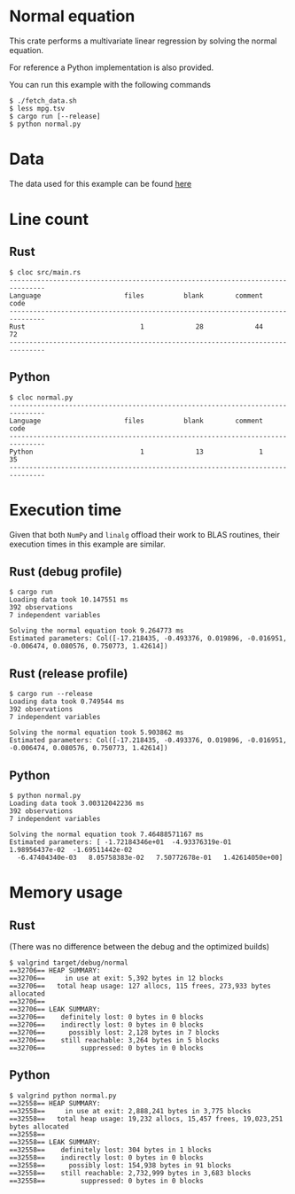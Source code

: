 # Normal equation

This crate performs a multivariate linear regression by solving the normal equation.

For reference a Python implementation is also provided.

You can run this example with the following commands

```
$ ./fetch_data.sh
$ less mpg.tsv
$ cargo run [--release]
$ python normal.py
```

# Data

The data used for this example can be found [here]

[here]: https://archive.ics.uci.edu/ml/datasets/Auto+MPG

# Line count

## Rust

```
$ cloc src/main.rs
-------------------------------------------------------------------------------
Language                     files          blank        comment           code
-------------------------------------------------------------------------------
Rust                             1             28             44             72
-------------------------------------------------------------------------------
```

## Python

```
$ cloc normal.py
-------------------------------------------------------------------------------
Language                     files          blank        comment           code
-------------------------------------------------------------------------------
Python                           1             13              1             35
-------------------------------------------------------------------------------
```

# Execution time

Given that both `NumPy` and `linalg` offload their work to BLAS routines, their execution times in
this example are similar.

## Rust (debug profile)

```
$ cargo run
Loading data took 10.147551 ms
392 observations
7 independent variables

Solving the normal equation took 9.264773 ms
Estimated parameters: Col([-17.218435, -0.493376, 0.019896, -0.016951, -0.006474, 0.080576, 0.750773, 1.42614])
```

## Rust (release profile)

```
$ cargo run --release
Loading data took 0.749544 ms
392 observations
7 independent variables

Solving the normal equation took 5.903862 ms
Estimated parameters: Col([-17.218435, -0.493376, 0.019896, -0.016951, -0.006474, 0.080576, 0.750773, 1.42614])
```

## Python

```
$ python normal.py
Loading data took 3.00312042236 ms
392 observations
7 independent variables

Solving the normal equation took 7.46488571167 ms
Estimated parameters: [ -1.72184346e+01  -4.93376319e-01   1.98956437e-02  -1.69511442e-02
  -6.47404340e-03   8.05758383e-02   7.50772678e-01   1.42614050e+00]
```

# Memory usage

## Rust

(There was no difference between the debug and the optimized builds)

```
$ valgrind target/debug/normal
==32706== HEAP SUMMARY:
==32706==     in use at exit: 5,392 bytes in 12 blocks
==32706==   total heap usage: 127 allocs, 115 frees, 273,933 bytes allocated
==32706==
==32706== LEAK SUMMARY:
==32706==    definitely lost: 0 bytes in 0 blocks
==32706==    indirectly lost: 0 bytes in 0 blocks
==32706==      possibly lost: 2,128 bytes in 7 blocks
==32706==    still reachable: 3,264 bytes in 5 blocks
==32706==         suppressed: 0 bytes in 0 blocks
```

## Python

```
$ valgrind python normal.py
==32558== HEAP SUMMARY:
==32558==     in use at exit: 2,888,241 bytes in 3,775 blocks
==32558==   total heap usage: 19,232 allocs, 15,457 frees, 19,023,251 bytes allocated
==32558==
==32558== LEAK SUMMARY:
==32558==    definitely lost: 304 bytes in 1 blocks
==32558==    indirectly lost: 0 bytes in 0 blocks
==32558==      possibly lost: 154,938 bytes in 91 blocks
==32558==    still reachable: 2,732,999 bytes in 3,683 blocks
==32558==         suppressed: 0 bytes in 0 blocks
```
